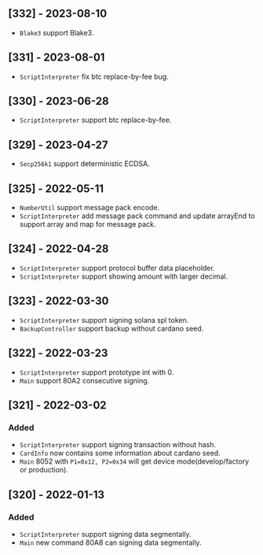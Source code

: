 ## [332] - 2023-08-10

- `Blake3` support Blake3.

## [331] - 2023-08-01

- `ScriptInterpreter` fix btc replace-by-fee bug.

## [330] - 2023-06-28

- `ScriptInterpreter` support btc replace-by-fee.

## [329] - 2023-04-27

- `Secp256k1` support deterministic ECDSA.

## [325] - 2022-05-11

- `NumberUtil` support message pack encode.
- `ScriptInterpreter` add message pack command and update arrayEnd to support array and map for message pack.

## [324] - 2022-04-28

- `ScriptInterpreter` support protocol buffer data placeholder.
- `ScriptInterpreter` support showing amount with larger decimal.

## [323] - 2022-03-30

- `ScriptInterpreter` support signing solana spl token.
- `BackupController` support backup without cardano seed.

## [322] - 2022-03-23

- `ScriptInterpreter` support prototype int with 0.
- `Main` support 80A2 consecutive signing.

## [321] - 2022-03-02

### Added

- `ScriptInterpreter` support signing transaction without hash.
- `CardInfo` now contains some information about cardano seed.
- `Main` 8052 with `P1=0x12, P2=0x34` will get device mode(develop/factory or production).

## [320] - 2022-01-13

### Added

- `ScriptInterpreter` support signing data segmentally.
- `Main` new command 80A8 can signing data segmentally.